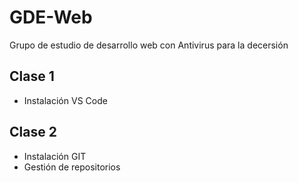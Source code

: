 # GDE-Web
Grupo de estudio de desarrollo web con Antivirus para la decersión

## Clase 1
- Instalación VS Code

## Clase 2
- Instalación GIT
- Gestión de repositorios
